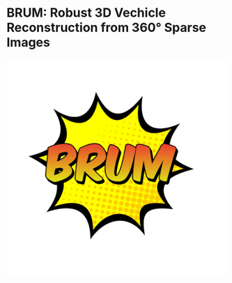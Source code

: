 # BRUM: Robust 3D Vechicle Reconstruction from 360° Sparse Images 

![Alt Text](./imgs/img19.png "Title")
